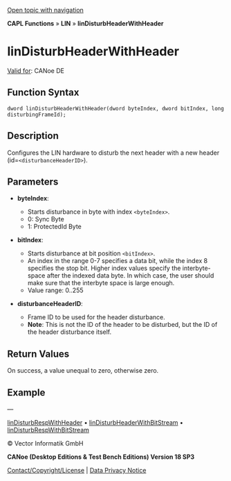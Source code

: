[Open topic with navigation](../../../../../CANoeDEFamily.htm#Topics/CAPLFunctions/LIN/Functions/CAPLfunctionLINDisturbHeaderWithHeader.md)

**CAPL Functions** » **LIN** » **linDisturbHeaderWithHeader**

# linDisturbHeaderWithHeader

[Valid for](../../../Shared/FeatureAvailability.md): CANoe DE

## Function Syntax

```
dword linDisturbHeaderWithHeader(dword byteIndex, dword bitIndex, long disturbingFrameId);
```

## Description

Configures the LIN hardware to disturb the next header with a new header (id=`<disturbanceHeaderID>`).

## Parameters

- **byteIndex**: 
  - Starts disturbance in byte with index `<byteIndex>`.
  - 0: Sync Byte
  - 1: ProtectedId Byte

- **bitIndex**: 
  - Starts disturbance at bit position `<bitIndex>`.
  - An index in the range 0-7 specifies a data bit, while the index 8 specifies the stop bit. Higher index values specify the interbyte-space after the indexed data byte. In which case, the user should make sure that the interbyte space is large enough.
  - Value range: 0..255

- **disturbanceHeaderID**: 
  - Frame ID to be used for the header disturbance.
  - **Note**: This is not the ID of the header to be disturbed, but the ID of the header disturbance itself.

## Return Values

On success, a value unequal to zero, otherwise zero.

## Example

—

[linDisturbRespWithHeader](CAPLfunctionLINDisturbRespWithHeader.md) • [linDisturbHeaderWithBitStream](CAPLfunctionLINDisturbHeaderWithBitStream.md) • [linDisturbRespWithBitStream](CAPLfunctionLINDisturbRespWithBitStream.md)

© Vector Informatik GmbH

**CANoe (Desktop Editions & Test Bench Editions) Version 18 SP3**

[Contact/Copyright/License](../../../Shared/ContactCopyrightLicense.md) | [Data Privacy Notice](https://www.vector.com/int/en/company/get-info/privacy-policy/)
